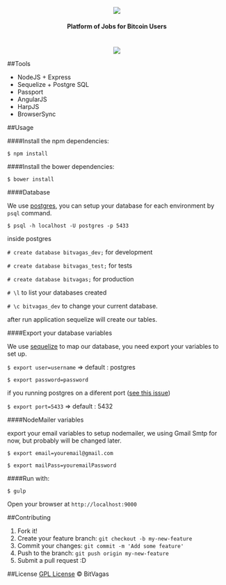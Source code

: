 <p align="center">

<img src="http://bitvagas.com/img/bitvagas.svg" />
<h4 align="center">Platform of Jobs for Bitcoin Users</h4>
<h1></h1>
<p align="center">
<a href="https://gemnasium.com/bitvagas/bitvagas">
<img src="https://gemnasium.com/bitvagas/bitvagas.svg"></img>
</a>
</p>
</p>

##Tools

* NodeJS + Express
* Sequelize + Postgre SQL
* Passport
* AngularJS
* HarpJS
* BrowserSync


##Usage

####Install the npm dependencies:

`$ npm install`

####Install the bower dependencies:

`$ bower install`

####Database

We use [postgres](http://www.postgresql.org/download/), you can setup your database  for each environment by `psql` command.

`$ psql -h localhost -U postgres -p 5433`

inside postgres

`# create database bitvagas_dev;` for development

`# create database bitvagas_test;` for tests

`# create database bitvagas;` for production

`# \l` to list your databases created

`# \c bitvagas_dev` to change your current database.

after run application sequelize will create our tables.

####Export your database variables

We use [sequelize](http://sequelizejs.com/) to map our database, you need export your variables to set up.

`$ export user=username` => default : postgres

`$ export password=password`

if you running postgres on a diferent port ([see this issue](https://github.com/bitvagas/bitvagas/issues/1))

`$ export port=5433` => default : 5432

####NodeMailer variables

export your email variables to setup nodemailer, we using Gmail Smtp for now, but probably will be changed later.

`$ export email=youremail@gmail.com`

`$ export mailPass=youremailPassword`

####Run with:

`$ gulp`

Open your browser at `http://localhost:9000`

##Contributing

1. Fork it!
2. Create your feature branch: `git checkout -b my-new-feature`
3. Commit your changes: `git commit -m 'Add some feature'`
4. Push to the branch: `git push origin my-new-feature`
5. Submit a pull request :D

##License
[GPL License](./LICENSE) © BitVagas
  
